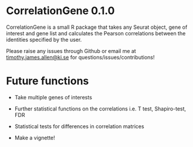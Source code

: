 # CorrelationGene 0.1.0

CorrelationGene is a small R package that takes any Seurat object, gene of interest and gene list and calculates the Pearson correlations between the identities specified by the user. 

Please raise any issues through Github or email me at timothy.james.allen@ki.se for questions/issues/contributions! 

# Future functions

- Take multiple genes of interests

- Further statistical functions on the correlations i.e. T test, Shapiro-test, FDR

- Statistical tests for differences in correlation matrices

- Make a vignette!